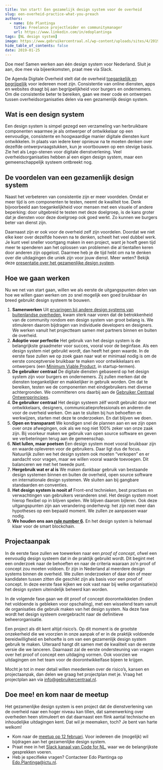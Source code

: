 ```yaml
---
title: Van start! Een gezamelijk design system voor de overheid
slug: een-overheid-practice-what-you-preach
authors:
  - name: Edo Plantinga
    title: Freelance projectleider en communitymanager
    url: https://www.linkedin.com/in/edoplantinga
tags: [NL design system]
image: https://www.gebruikercentraal.nl/wp-content/uploads/sites/4/2019/01/Schermafbeelding-2019-01-25-om-13.28.37-e1548707554969.png
hide_table_of_contents: false
date: 2019-01-25
---
```


Doe mee! Samen werken aan één design system voor Nederland. Sluit je aan, doe mee via bijeenkomsten, praat mee via Slack.

<!-- truncate -->

De Agenda Digitale Overheid stelt dat de overheid [toegankelijk en begrijpelijk](https://www.digitaleoverheid.nl/nldigibeter/toegankelijk-begrijpelijk-en-voor-iedereen/) voor iedereen moet zijn. Consistentie van online diensten, apps en websites draagt bij aan begrijpelijkheid voor burgers en ondernemers. Om die consistentie beter te bereiken, gaan we meer code en ontwerpen tussen overheidsorganisaties delen via een gezamenlijk design system.

## Wat is een design system

Een design system is simpel gezegd een verzameling van herbruikbare componenten waarmee je als ontwerper of ontwikkelaar op een eenvoudige, consistente en hoogwaardige manier digitale diensten kunt ontwikkelen. In plaats van iedere keer opnieuw na te moeten denken over dezelfde ontwerpvraagstukken, kun je voortbouwen op een stevige basis. Zie het als Lego-stenen voor digitale dienstverlening. Veel overheidsorganisaties hebben al een eigen design system, maar een gemeenschappelijk systeem ontbreekt nog.

## De voordelen van een gezamenlijk design system

Naast het verbeteren van consistentie zijn er meer voordelen. Omdat er meer tijd is om componenten te testen, neemt de kwaliteit toe. Denk bijvoorbeeld aan toegankelijkheid voor mensen met een visuele of andere beperking: door uitgebreid te testen met deze doelgroep, is de kans groter dat je diensten voor deze doelgroep ook goed werkt. Zo kunnen we burgers beter van dienst zijn.

Daarnaast zijn er ook voor de overheid zelf zijn voordelen. Doordat we niet elke keer over dezelfde hoeven na te denken, scheelt het veel dubbel werk. Je kunt veel sneller voortgang maken in een project, want je hoeft geen tijd meer te spenderen aan het oplossen van problemen die al tientallen keren door anderen zijn opgelost. Daarmee heb je de tijd hebt om na te denken over die uitdagingen die uniek zijn voor jouw dienst.
Meer weten? Bekijk deze [presentatie over het gezamenlijke design system](https://docs.google.com/presentation/d/1sKeidP51rcJ1aGcp9RzcCTn5vu1JuaHz9JjqguuIil8/edit#slide=id.g424cc2a189_2_39).

## Hoe we gaan werken

Nu we net van start gaan, willen we als eerste de uitgangspunten delen van hoe we willen gaan werken om zo snel mogelijk een goed bruikbaar én breed gebruikt design systeem te bouwen.

1. **Samenwerken** Uit [ervaringen bij andere design systems van buitenlandse overheden](http://www.gebruikercentraal.nl/blog/design-systems/), kwam sterk naar voren dat de betrokkenheid van de community rondom een design system van groot belang is. We stimuleren daarom bijdragen van individuele developers en designers. We werken vanuit het projectteam samen met partners binnen en buiten de overheid.
2. **Adoptie voor perfectie** Het gebruik van het design system is de belangrijkste graadmeter voor succes, vooral voor de beginfase. Als een design system niet gebruikt wordt, dan heeft het geen waarde. In de eerste fase zullen we op zoek gaan naar wat er minimaal nodig is om de eerste conceptversie bruikbaar te maken voor ontwikkelaars en ontwerpers (een [Minimum Viable Product](https://en.wikipedia.org/wiki/Minimum_viable_product), in startup-termen).
3. **De gebruiker centraal** De digitale diensten gebaseerd op het design system zijn voor burgers en ondernemers. Zij zullen merken dat de diensten toegankelijker en makkelijker in gebruik worden. Om dat te bereiken, testen we de componenten met eindgebruikers met diverse achtergronden. We committeren ons daarbij aan de [Gebruiker Centraal Ontwerpprincipes](http://www.gebruikercentraal.nl/instrumenten/ontwerpprincipes/).
4. **De gebruiker centraal** Het design systeem zélf wordt gebruikt door met ontwikkelaars, designers, communicatieprofessionals en anderen die voor de overheid werken. Om aan te sluiten bij hun behoeften en werkwijzen, starten met deze te onderzoeken. En dat blijven we doen.
5. **Open en transparant** We kondigen snel de plannen aan en we zijn open over onze afwegingen, ook als we nog niet 100% zeker van onze zaak zijn. Bij voorkeur maken we gebruik van open source software en geven we verbeteringen terug aan de gemeenschap.
6. **Niet lullen, maar poetsen** Een design system moet vooral bruikbaar zijn en waarde opleveren voor de gebruikers. Daar ligt dus de focus. Natuurlijk zullen we het design system ook moeten “verkopen” en er aandacht voor vragen, maar we willen vooral waarde toevoegen. Dit balanceren we met het tweede punt.
7. **Hergebruik wat er al is** We maken dankbaar gebruik van bestaande design systemen binnen en buiten de overheid, open source software en internationale design systemen. We sluiten aan bij gangbare standaarden en conventies.
8. **Het design system is nooit af** Front-end technieken, best practises en verwachtingen van gebruikers veranderen snel. Het design system moet hierop flexibel op in blijven spelen. We blijven daarom bijleren. Ook deze uitgangspunten zijn aan verandering onderhevig: het zijn niet meer dan hypotheses op een bepaald moment. We zullen ze aanpassen waar nodig.
9. **We houden ons aan [rule number 6](https://www.ensie.nl/paul-lammerts/rule-number-six).** En het design system is helemaal klaar voor de smart blockchain.

## Projectaanpak

In de eerste fase zullen we toewerken naar een _proof of concept_, ofwel een eenvoudig design systeem dat in de praktijk gebruikt wordt. Dit begint met een onderzoek naar de behoeften en naar de criteria waaraan zo’n proof of concept zou moeten voldoen. Er zijn in Nederland al meerdere design systems binnen de overheid. We zullen onderzoeken of daar één of meer kandidaten tussen zitten die geschikt zijn als basis voor een proof of concept. In deze eerste fase kijken we ook vast naar bij welke organisatie(s) het design system uiteindelijk beheerd kan worden.

In de volgende fase gaan we dit proof of concept doorontwikkelen (indien het voldoende is gebleken voor opschaling), met een wisselend team vanuit de organisaties die gebruik maken van het design system. Na deze fase wordt het design systeem overgebracht naar de definitieve beheerorganisatie.

Een project als dit kent altijd risico’s. Op dit moment is de grootste onzekerheid die we voorzien in onze aanpak of er in de praktijk voldoende bereidwilligheid en behoefte is om van een gezamenlijk design system gebruik te maken. Uiteraard hangt dit samen met de kwaliteit van de eerste versie die we lanceren. Daarnaast zal de eerste ondersteuning van vragen over het proof of concept een uitdaging vormen. Ook voorzien we uitdagingen om het team voor de doorontwikkelfase bijeen te krijgen.

Mocht je tot in meer detail willen meedenken over de risico’s, kansen en projectaanpak, dan delen we graag het projectplan met je. Vraag het projectplan aan via [info@gebruikercentraal.nl](mailto:info@gebruikercentraal.nl).

## Doe mee! en kom naar de meetup

Het gezamenlijke design system is een project dat de dienstverlening van de overheid naar een hoger niveau kan tillen, dat samenwerking over overheden heen stimuleert en dat daarnaast een flink aantal technische en inhoudelijke uitdagingen kent. Dat wil je meemaken, toch? Je bent van harte welkom!

- Kom naar de [meetup op 12 februari](http://www.gebruikercentraal.nl/agenda/meetup-gezamenlijk-design-system-van-start/). Voor iedereen die (mogelijk) wil bijdragen aan het gezamenlijke design system.
- Praat mee in het [Slack kanaal van Code for NL](https://praatmee.codefor.nl/), waar we de belangrijkste gesprekken voeren.
- Heb je specifieke vragen? Contacteer Edo Plantinga op Edo.Plantinga@ictu.nl.
